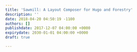 ```yaml
---
title: 'Sawmill: A Layout Composer for Hugo and Forestry'
description: ''
date: 2018-04-20 04:50:19 -1100
authors: []
publishdate: 2017-12-07 04:00:00 +0000
expirydate: 2030-01-01 04:00:00 +0000
draft: true

---
```

